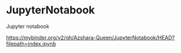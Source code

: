 # JupyterNotabook
Jupyter notabook

https://mybinder.org/v2/gh/Azshara-Queen/JupyterNotabook/HEAD?filepath=index.ipynb

